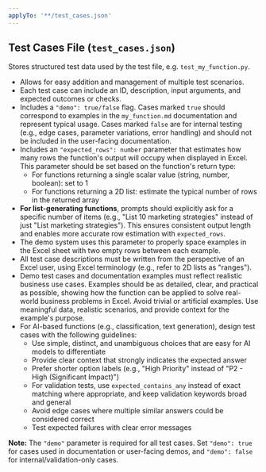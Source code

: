 ```yaml
---
applyTo: '**/test_cases.json'
---
```

## Test Cases File (`test_cases.json`)

Stores structured test data used by the test file, e.g. `test_my_function.py`.  

-   Allows for easy addition and management of multiple test scenarios.
-   Each test case can include an ID, description, input arguments, and expected outcomes or checks.
-   Includes a `"demo": true/false` flag. Cases marked `true` should correspond to examples in the `my_function.md` documentation and represent typical usage. Cases marked `false` are for internal testing (e.g., edge cases, parameter variations, error handling) and should not be included in the user-facing documentation.
-   Includes an `"expected_rows": number` parameter that estimates how many rows the function's output will occupy when displayed in Excel. This parameter should be set based on the function's return type:
    -   For functions returning a single scalar value (string, number, boolean): set to 1
    -   For functions returning a 2D list: estimate the typical number of rows in the returned array
-   **For list-generating functions**, prompts should explicitly ask for a specific number of items (e.g., "List 10 marketing strategies" instead of just "List marketing strategies"). This ensures consistent output length and enables more accurate row estimation with `expected_rows`.
-   The demo system uses this parameter to properly space examples in the Excel sheet with two empty rows between each example.
-   All test case descriptions must be written from the perspective of an Excel user, using Excel terminology (e.g., refer to 2D lists as "ranges").
-   Demo test cases and documentation examples must reflect realistic business use cases. Examples should be as detailed, clear, and practical as possible, showing how the function can be applied to solve real-world business problems in Excel. Avoid trivial or artificial examples. Use meaningful data, realistic scenarios, and provide context for the example's purpose.
-   For AI-based functions (e.g., classification, text generation), design test cases with the following guidelines:
    -   Use simple, distinct, and unambiguous choices that are easy for AI models to differentiate
    -   Provide clear context that strongly indicates the expected answer
    -   Prefer shorter option labels (e.g., "High Priority" instead of "P2 - High (Significant Impact)")
    -   For validation tests, use `expected_contains_any` instead of exact matching where appropriate, and keep validation keywords broad and general
    -   Avoid edge cases where multiple similar answers could be considered correct
    -   Test expected failures with clear error messages

**Note:** The `"demo"` parameter is required for all test cases. Set `"demo": true` for cases used in documentation or user-facing demos, and `"demo": false` for internal/validation-only cases.
